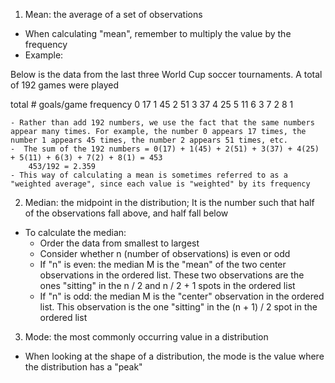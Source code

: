 <!-- Three Main Numerical Measures of Center: Mean, Median and Mode -->

1. Mean: the average of a set of observations 
  - When calculating "mean", remember to multiply the value by the frequency 
  - Example: 
  
  Below is the data from the last three World Cup soccer tournaments. A total of 192 games were played
  
  total # goals/game	frequency
          0	               17
          1	               45
          2	               51
          3	               37
          4	               25
          5	               11
          6	               3
          7	               2
          8	               1
    
    - Rather than add 192 numbers, we use the fact that the same numbers appear many times. For example, the number 0 appears 17 times, the number 1 appears 45 times, the number 2 appears 51 times, etc.
    -  The sum of the 192 numbers = 0(17) + 1(45) + 2(51) + 3(37) + 4(25) + 5(11) + 6(3) + 7(2) + 8(1) = 453
        453/192 = 2.359
    - This way of calculating a mean is sometimes referred to as a "weighted average", since each value is "weighted" by its frequency
    
2. Median: the midpoint in the distribution; It is the number such that half of the observations fall above, and half fall below
  - To calculate the median:
    - Order the data from smallest to largest 
    - Consider whether n (number of observations) is even or odd 
    - If "n" is even: the median M is the "mean" of the two center observations in the ordered list. These two observations are the ones "sitting" in the n / 2 and n / 2 + 1 spots in the ordered list
    - If "n" is odd: the median M is the "center" observation in the ordered list. This observation is the one "sitting" in the (n + 1) / 2 spot in the ordered list

3. Mode: the most commonly occurring value in a distribution 
  - When looking at the shape of a distribution, the mode is the value where the distribution has a "peak"